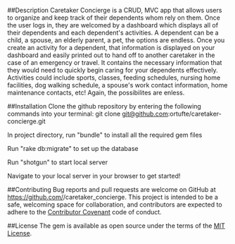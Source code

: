 ##Description
Caretaker Concierge is a CRUD, MVC app that allows users to organize and keep track of their dependents whom rely on them. Once the user logs in, they are welcomed by a dashboard which displays all of their dependents and each dependent's activities. A dependent can be a child, a spouse, an elderly parent, a pet, the options are endless. Once you create an activity for a dependent, that information is displayed on your dashboard and easily printed out to hand off to another caretaker in the case of an emergency or travel. It contains the necessary information that they would need to quickly begin caring for your dependents effectively. Activities could include sports, classes, feeding schedules, nursing home facilities, dog walking schedule, a spouse's work contact information, home maintenance contacts, etc! Again, the possibilites are enless. 

##Installation
Clone the github repository by entering the following commands into your terminal: git clone git@github.com:ortufte/caretaker-concierge.git

In project directory, run "bundle" to install all the required gem files

Run "rake db:migrate" to set up the database

Run "shotgun" to start local server

Navigate to your local server in your browser to get started! 


##Contributing
Bug reports and pull requests are welcome on GitHub at https://github.com/<ortufte>/caretaker_concierge. This project is intended to be a safe, welcoming space for collaboration, and contributors are expected to adhere to the [Contributor Covenant](http://contributor-covenant.org) code of conduct.

##License
The gem is available as open source under the terms of the [MIT License](https://opensource.org/licenses/MIT).